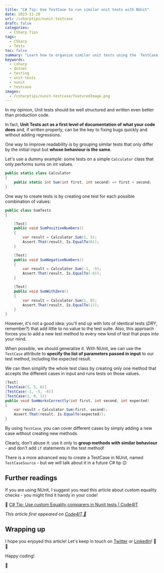 ```yaml
---
title: "C# Tip: Use TestCase to run similar unit tests with NUnit"
date: 2023-11-28
url: /csharptips/nunit-testcase
draft: false
categories:
  - CSharp Tips
tags:
  - CSharp
  - Tests
toc: false
summary: "Learn how to organize similar unit tests using the `TestCase` attribute in NUnit!"
keywords:
  - csharp
  - dotnet
  - testing
  - unit-tests
  - nunit
  - testcase
images:
  - /csharptips/nunit-testcase/featuredImage.png
---
```


In my opinion, Unit tests should be well structured and written even better than production code.

In fact, **Unit Tests act as a first level of documentation of what your code does** and, if written properly, can be the key to fixing bugs quickly and without adding regressions.

One way to improve readability is by grouping similar tests that only differ by the initial input but **whose behaviour is the same**.

Let's use a dummy example: some tests on a simple `Calculator` class that only performs sums on int values.

```cs
public static class Calculator
{
    public static int Sum(int first, int second) => first + second;
}
```

One way to create tests is by creating one test for each possible combination of values:

```cs
public class SumTests
{

    [Test]
    public void SumPositiveNumbers()
    {
        var result = Calculator.Sum(1, 5);
        Assert.That(result, Is.EqualTo(6));
    }

    [Test]
    public void SumNegativeNumbers()
    {
        var result = Calculator.Sum(-1, -5);
        Assert.That(result, Is.EqualTo(-6));
    }

    [Test]
    public void SumWithZero()
    {
        var result = Calculator.Sum(1, 0);
        Assert.That(result, Is.EqualTo(1));
    }
}
```

However, it's not a good idea: you'll end up with lots of identical tests (_DRY_, remember?) that add little to no value to the test suite. Also, this approach forces you to add a new test method to every new kind of test that pops into your mind.

When possible, we should generalize it. With NUnit, we can use the `TestCase` attribute to **specify the list of parameters passed in input** to our test method, including the expected result.

We can then simplify the whole test class by creating only one method that accepts the different cases in input and runs tests on those values.

```cs
[Test]
[TestCase(1, 5, 6)]
[TestCase(-1, -5, -6)]
[TestCase(1, 0, 1)]
public void SumWorksCorrectly(int first, int second, int expected)
{
    var result = Calculator.Sum(first, second);
    Assert.That(result, Is.EqualTo(expected));
}
```

By using `TestCase`, you can cover different cases by simply adding a new case without creating new methods.

Clearly, don't abuse it: use it only to **group methods with similar behaviour** - and don't add `if` statements in the test method!

There is a more advanced way to create a TestCase in NUnit, named `TestCaseSource` - but we will talk about it in a future C# tip 😉

## Further readings

If you are using NUnit, I suggest you read this article about custom equality checks - you might find it handy in your code!

🔗 [C# Tip: Use custom Equality comparers in Nunit tests | Code4IT](https://www.code4it.dev/csharptips/nunit-equals-custom-comparer/)

_This article first appeared on [Code4IT 🐧](https://www.code4it.dev/)_

## Wrapping up

I hope you enjoyed this article! Let's keep in touch on [Twitter](https://twitter.com/BelloneDavide) or [LinkedIn](https://www.linkedin.com/in/BelloneDavide/)! 🤜🤛

Happy coding!

🐧
